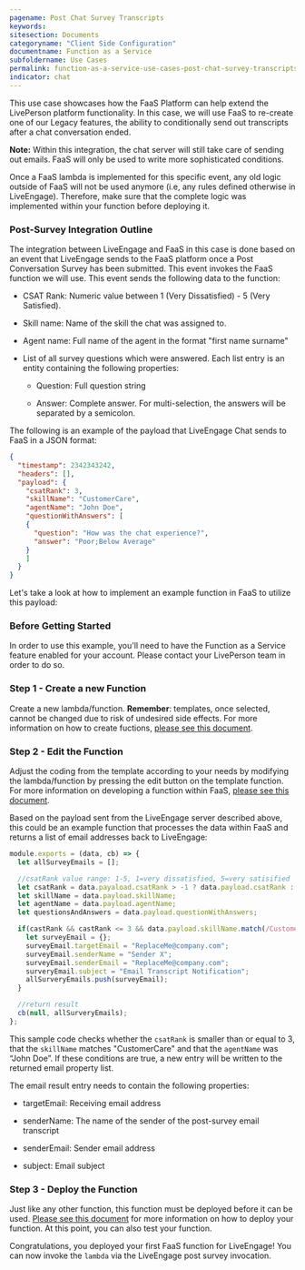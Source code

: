 ```yaml
---
pagename: Post Chat Survey Transcripts
keywords:
sitesection: Documents
categoryname: "Client Side Configuration"
documentname: Function as a Service
subfoldername: Use Cases
permalink: function-as-a-service-use-cases-post-chat-survey-transcripts.html
indicator: chat
---
```


This use case showcases how the FaaS Platform can help extend the LivePerson platform functionality. In this case, we will use FaaS to re-create one of our Legacy features, the ability to conditionally send out transcripts after a chat conversation ended.

**Note:** Within this integration, the chat server will still take care of sending out emails. FaaS will only be used to write more sophisticated conditions.

<div class="important">Once a FaaS lambda is implemented for this specific event, any old logic outside of FaaS will not be used anymore (i.e, any rules defined otherwise in LiveEngage). Therefore, make sure that the complete logic was implemented within your function before deploying it.</div>

### Post-Survey Integration Outline

The integration between LiveEngage and FaaS in this case is done based on an event that LiveEngage sends to the FaaS platform once a Post Conversation Survey has been submitted. This event invokes the FaaS function we will use. This event sends the following data to the function:

* CSAT Rank: Numeric value between 1 (Very Dissatisfied) - 5 (Very Satisfied).

* Skill name: Name of the skill the chat was assigned to.

* Agent name: Full name of the agent in the format "first name surname"

* List of all survey questions which were answered. Each list entry is an entity containing the following properties:

    * Question: Full question string

    * Answer: Complete answer. For multi-selection, the answers will be separated by a semicolon.

The following is an example of the payload that LiveEngage Chat sends to FaaS in a JSON format:

```json
{
  "timestamp": 2342343242,
  "headers": [],
  "payload": {
    "csatRank": 3,
    "skillName": "CustomerCare",
    "agentName": "John Doe",
    "questionWithAnswers": [
    {
      "question": "How was the chat experience?",
      "answer": "Poor;Below Average"
    }
    ]
  }
}
```
Let's take a look at how to implement an example function in FaaS to utilize this payload:

### Before Getting Started

In order to use this example, you'll need to have the Function as a Service feature enabled for your account. Please contact your LivePerson team in order to do so.

### Step 1 - Create a new Function

Create a new lambda/function. **Remember**: templates, once selected, cannot be changed due to risk of undesired side effects. For more information on how to create fuctions, [please see this document](function-as-a-service-getting-started.html).

### Step 2 - Edit the Function

Adjust the coding from the template according to your needs by modifying the lambda/function by pressing the edit button on the template function. For more information on developing a function within FaaS, [please see this document](function-as-a-service-developing-with-faas.html).

Based on the payload sent from the LiveEngage server described above, this could be an example function that processes the data within FaaS and returns a list of email addresses back to LiveEngage:

```javascript
module.exports = (data, cb) => {
  let allSurveyEmails = [];

  //csatRank value range: 1-5, 1=very dissatisfied, 5=very satisified
  let csatRank = data.payaload.csatRank > -1 ? data.payload.csatRank : null;
  let skillName = data.payload.skillName;
  let agentName = data.payload.agentName;
  let questionsAndAnswers = data.payload.questionWithAnswers;

  if(castRank && castRank <= 3 && data.payload.skillName.match(/CustomerCare/i) !== null && data.payload.agentName.match(/John Doe/i) !== null){
    let surveyEmail = {};
    surveyEmail.targetEmail = "ReplaceMe@company.com";
    surveyEmail.senderName = "Sender X";
    surveyEmail.senderEmail = "ReplaceMe@company.com";
    surveryEmail.subject = "Email Transcript Notification";
    allSurveryEmails.push(surveyEmail);
  }

  //return result
  cb(null, allSurveryEmails);
};
```

This sample code checks whether the `csatRank` is smaller than or equal to 3, that the `skillName` matches "CustomerCare" and that the `agentName` was “John Doe”. If these conditions are true, a new entry will be written to the returned email property list.

The email result entry needs to contain the following properties:

* targetEmail: Receiving email address

* senderName: The name of the sender of the post-survey email transcript

* senderEmail: Sender email address

* subject: Email subject

### Step 3 - Deploy the Function

Just like any other function, this function must be deployed before it can be used. [Please see this document](function-as-a-service-deploying-functions.html) for more information on how to deploy your function. At this point, you can also test your function.

Congratulations, you deployed your first FaaS function for LiveEngage! You can now invoke the `lambda` via the LiveEngage post survey invocation.
